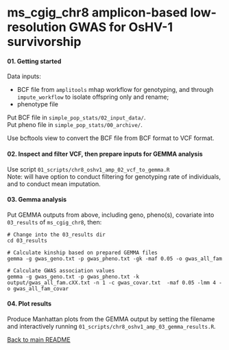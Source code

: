 # ms_cgig_chr8 amplicon-based low-resolution GWAS for OsHV-1 survivorship

#### 01. Getting started ####
Data inputs:    
- BCF file from `amplitools` mhap workflow for genotyping, and through `impute_workflow` to isolate offspring only and rename;    
- phenotype file    

Put BCF file in `simple_pop_stats/02_input_data/`.      
Put pheno file in `simple_pop_stats/00_archive/`.    

Use bcftools view to convert the BCF file from BCF format to VCF format.    


#### 02. Inspect and filter VCF, then prepare inputs for GEMMA analysis #### 
Use script `01_scripts/chr8_oshv1_amp_02_vcf_to_gemma.R`       
Note: will have option to conduct filtering for genotyping rate of individuals, and to conduct mean imputation.   


#### 03. Gemma analysis ####
Put GEMMA outputs from above, including geno, pheno(s), covariate into `03_results` of `ms_cgig_chr8`, then:     
```
# Change into the 03_results dir
cd 03_results

# Calculate kinship based on prepared GEMMA files
gemma -g gwas_geno.txt -p gwas_pheno.txt -gk -maf 0.05 -o gwas_all_fam

# Calculate GWAS association values
gemma -g gwas_geno.txt -p gwas_pheno.txt -k output/gwas_all_fam.cXX.txt -n 1 -c gwas_covar.txt  -maf 0.05 -lmm 4 -o gwas_all_fam_covar
```

#### 04. Plot results #### 
Produce Manhattan plots from the GEMMA output by setting the filename and interactively running `01_scripts/chr8_oshv1_amp_03_gemma_results.R`.    

[Back to main README](README.md)

